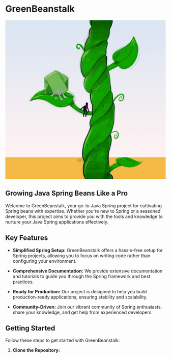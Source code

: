 # GreenBeanstalk
![GreenBeanstalk Logo](gbt.jpg)

## Growing Java Spring Beans Like a Pro

Welcome to GreenBeanstalk, your go-to Java Spring project for cultivating Spring beans with expertise. Whether you're new to Spring or a seasoned developer, this project aims to provide you with the tools and knowledge to nurture your Java Spring applications effectively.

## Key Features

- **Simplified Spring Setup:** GreenBeanstalk offers a hassle-free setup for Spring projects, allowing you to focus on writing code rather than configuring your environment.

- **Comprehensive Documentation:** We provide extensive documentation and tutorials to guide you through the Spring framework and best practices.

- **Ready for Production:** Our project is designed to help you build production-ready applications, ensuring stability and scalability.

- **Community-Driven:** Join our vibrant community of Spring enthusiasts, share your knowledge, and get help from experienced developers.

## Getting Started

Follow these steps to get started with GreenBeanstalk:

1. **Clone the Repository:**

